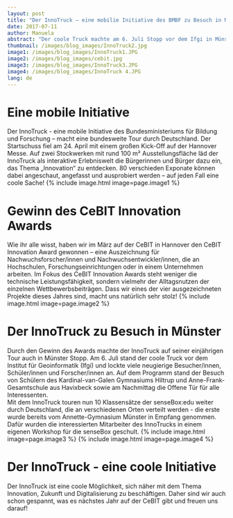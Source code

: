 ```yaml
---
layout: post
title: "Der InnoTruck – eine mobilie Initiative des BMBF zu Besuch in Münster"
date: 2017-07-11
author: Manuela
abstract: "Der coole Truck machte am 6. Juli Stopp vor dem Ifgi in Münster, mit dem 10 senseBoxen nun weiter durch Deutschland touren."
thumbnail: /images/blog_images/InnoTruck2.jpg
image1: /images/blog_images/InnoTruck1.JPG
image2: /images/blog_images/cebit.jpg
image3: /images/blog_images/InnoTruck3.JPG
image4: /images/blog_images/InnoTruck 4.JPG
lang: de
---
```

Eine mobile Initiative
============
Der InnoTruck - eine mobile Initiative des Bundesministeriums für Bildung und Forschung – macht eine bundesweite Tour durch Deutschland. Der Startschuss fiel am 24. April mit einem großen Kick-Off auf der Hannover Messe. Auf zwei Stockwerken mit rund 100 m² Ausstellungsfläche läd der InnoTruck als interaktive Erlebniswelt die Bürgerinnen und Bürger dazu ein, das Thema „Innovation“ zu entdecken. 80 verschieden Exponate können dabei angeschaut, angefasst und ausprobiert werden – auf jeden Fall eine coole Sache!
{% include image.html image=page.image1 %}


Gewinn des CeBIT Innovation Awards
============
Wie ihr alle wisst, haben wir im März auf der CeBIT in Hannover den CeBIT Innovation Award gewonnen – eine Auszeichnung für Nachwuchsforscher/innen und Nachwuchsentwickler/innen, die an Hochschulen, Forschungseinrichtungen oder in einem Unternehmen arbeiten. Im Fokus des CeBIT Innovation Awards steht weniger die technische Leistungsfähigkeit, sondern vielmehr der Alltagsnutzen der einzelnen Wettbewerbsbeiträgen. Dass wir eines der vier ausgezeichneten Projekte dieses Jahres sind, macht uns natürlich sehr stolz!
{% include image.html image=page.image2 %}


Der InnoTruck zu Besuch in Münster
============
Durch den Gewinn des Awards machte der InnoTruck auf seiner einjährigen Tour auch in Münster Stopp. Am 6. Juli stand der coole Truck vor dem Institut für Geoinformatik (Ifgi) und lockte viele neugierige Besucher/innen, Schüler/innen und Forscher/innen an. Auf dem Programm stand der Besuch von Schülern des Kardinal-van-Galen Gymnasiums Hiltrup und Anne-Frank-Gesamtschule aus Havixbeck sowie am Nachmittag die Offene Tür für alle Interessenten.<br>
Mit dem InnoTruck touren nun 10 Klassensätze der senseBox:edu weiter durch Deutschland, die an verschiedenen Orten verteilt werden - die erste wurde bereits vom Annette-Gymnasium Münster in Empfang genommen. Dafür wurden die interessierten Mitarbeiter des InnoTrucks in einem eigenen Workshop für die senseBox geschult. 
{% include image.html image=page.image3 %}
{% include image.html image=page.image4 %}

Der InnoTruck - eine coole Initiative
============
Der InnoTruck ist eine coole Möglichkeit, sich näher mit dem Thema Innovation, Zukunft und Digitalisierung zu beschäftigen. 
Daher sind wir auch schon gespannt, was es nächstes Jahr auf der CeBIT gibt und freuen uns darauf!
